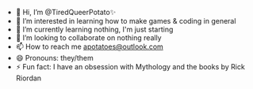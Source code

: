 - 👋 Hi, I’m @TiredQueerPotato✨
- 👀 I’m interested in learning how to make games & coding in general
- 🌱 I’m currently learning nothing, I'm just starting 
- 💞️ I’m looking to collaborate on nothing really
- 📫 How to reach me apotatoes@outlook.com 
- 😄 Pronouns: they/them
- ⚡ Fun fact: I have an obsession with Mythology and the books by Rick Riordan

<!---
TiredQueerPotato/TiredQueerPotato is a ✨ special ✨ repository because its `README.md` (this file) appears on your GitHub profile.
You can click the Preview link to take a look at your changes.
--->
